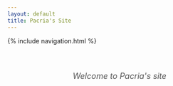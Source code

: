 ```yaml
---
layout: default
title: Pacria's Site
---
```


<style>
  .welcome-message {
    text-align: center;
    font-style: italic;
    color: #555;
    font-family: -apple-system, BlinkMacSystemFont, "Segoe UI", Roboto, Oxygen, Ubuntu, Cantarell, "Open Sans", "Helvetica Neue", sans-serif;
    margin-top: 60px;
    font-size: 18px;
  }
</style>

{% include navigation.html %}

<div class="welcome-message">
  Welcome to Pacria's site
</div>